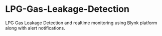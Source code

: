 # LPG-Gas-Leakage-Detection
LPG Gas Leakage Detection and realtime monitoring using Blynk platform along with alert notifications.
